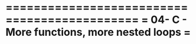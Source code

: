 =============================================
= 04- C - More functions, more nested loops =
=============================================